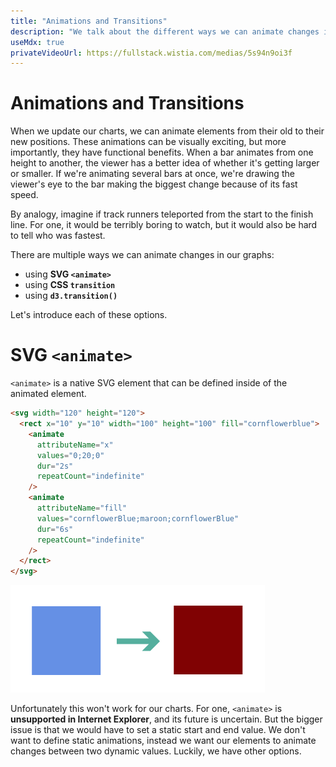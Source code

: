 ```yaml
---
title: "Animations and Transitions"
description: "We talk about the different ways we can animate changes in our charts, and rule out SVG <animate>."
useMdx: true
privateVideoUrl: https://fullstack.wistia.com/medias/5s94n9oi3f
---
```


# Animations and Transitions

When we update our charts, we can animate elements from their old to their new positions. These animations can be visually exciting, but more importantly, they have functional benefits. When a bar animates from one height to another, the viewer has a better idea of whether it's getting larger or smaller. If we're animating several bars at once, we're drawing the viewer's eye to the bar making the biggest change because of its fast speed.

By analogy, imagine if track runners teleported from the start to the finish line. For one, it would be terribly boring to watch, but it would also be hard to tell who was fastest.

There are multiple ways we can animate changes in our graphs:

- using **SVG `<animate>`**
- using **CSS `transition`**
- using **`d3.transition()`**

Let's introduce each of these options.


# SVG `<animate>`


`<animate>` is a native SVG element that can be defined inside of the animated element.

```html
<svg width="120" height="120">
  <rect x="10" y="10" width="100" height="100" fill="cornflowerblue">
    <animate
      attributeName="x"
      values="0;20;0"
      dur="2s"
      repeatCount="indefinite"
    />
    <animate
      attributeName="fill"
      values="cornflowerBlue;maroon;cornflowerBlue"
      dur="6s"
      repeatCount="indefinite"
    />
  </rect>
</svg>
```

![SVG animate](./public/images/4-animations-and-transitions/svg-animate.png)

Unfortunately this won't work for our charts. For one, `<animate>` is **unsupported in Internet Explorer**, and its future is uncertain. But the bigger issue is that we would have to set a static start and end value. We don't want to define static animations, instead we want our elements to animate changes between two dynamic values. Luckily, we have other options.
